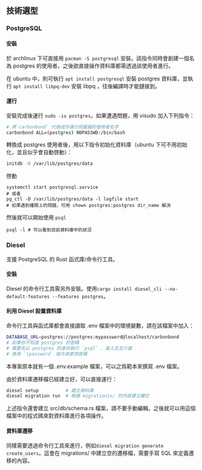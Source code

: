 ## 技術選型

### PostgreSQL

#### 安裝
於 archlinux 下可直接用 `pacman -S postgresql` 安裝。該指令同時會創建一個名為 postgres 的使用者，之後欲直接操作資料庫都需透過該使用者進行。

在 ubuntu 中，則可執行 `apt install postgresql` 安裝 postgres 資料庫，並執行 `apt install libpq-dev` 安裝 libpq ，往後編譯時才能鏈接到。

#### 運行
安裝完成後運行 `sudo -iu postgres`。如果遭遇問題，用 visudo 加入下列指令：
```sh
# 將`carbonbond` 代換成你運行伺服器的使用者名字
carbonbond ALL=(postgres) NOPASSWD:/bin/bash
```

轉換成 postgres 使用者後，用以下指令初始化資料庫（ubuntu 下可不用初始化，並且似乎會自動啓動）：

```sh
initdb -D /var/lib/postgres/data
```

啓動
```
systemctl start postgresql.service
# 或者
pg_ctl -D /var/lib/postgres/data -l logfile start
# 如果遇到權限上的問題，可用 chown postgres:postgres dir_name 解決
```

然後就可以開始使用 `psql`
```
psql -l # 可以看到目前資料庫中的狀況
```

### Diesel
支援 PostgreSQL 的 Rust 函式庫/命令行工具。

#### 安裝
Diesel 的命令行工具需另外安裝。使用`cargo install diesel_cli --no-default-features --features postgres`。

#### 利用 Diesel 設置資料庫

命令行工具與函式庫都會直接讀取 .env 檔案中的環境變數，請在該檔案中加入：
```sh
DATABASE_URL=postgres://postgres:mypassword@localhost/carbonbond
# 如果你不知道 postgres 的密碼
# 需要先以 postgres 的身份執行 `psql` ，進入交互介面
# 再用 `\password` 指令來更改密碼
```
本專案原本就有一個 .env.example 檔案，可以之爲範本來撰寫 .env 檔案。

由於資料庫遷移檔已經建立好，可以直接運行：
```sh
diesel setup          # 建立資料庫
diesel migration run  # 根據 migrationis/ 的內容建立欄位
```
上述指令還會建立 src/db/schema.rs 檔案，請不要手動編輯。之後就可以用這個檔案中的程式碼來對資料庫進行各項操作。

#### 資料庫遷移
同樣需要透過命令行工具來進行，例如`diesel migration generate create_users`。這會在 migrations/ 中建立空的遷移檔，需要手寫 SQL 來定義遷移的內容。